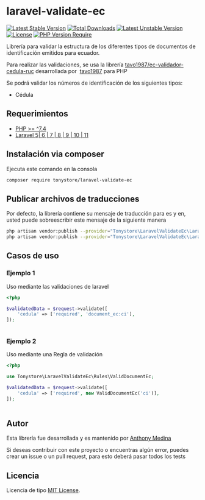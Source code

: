 # laravel-validate-ec
[![Latest Stable Version](http://poser.pugx.org/tonystore/laravel-validate-ec/v)](https://packagist.org/packages/tonystore/laravel-validate-ec) [![Total Downloads](http://poser.pugx.org/tonystore/laravel-validate-ec/downloads)](https://packagist.org/packages/tonystore/laravel-validate-ec) [![Latest Unstable Version](http://poser.pugx.org/tonystore/laravel-validate-ec/v/unstable)](https://packagist.org/packages/tonystore/laravel-validate-ec) [![License](http://poser.pugx.org/tonystore/laravel-validate-ec/license)](https://packagist.org/packages/tonystore/laravel-validate-ec) [![PHP Version Require](http://poser.pugx.org/tonystore/laravel-validate-ec/require/php)](https://packagist.org/packages/tonystore/laravel-validate-ec)

Librería para validar la estructura de los diferentes tipos de documentos de identificación emitidos para ecuador. 

Para realizar las validaciones, se usa la librería [tavo1987/ec-validador-cedula-ruc](https://github.com/tavo1987/ec-validador-cedula-ruc) desarrollada por  [tavo1987](https://github.com/tavo1987) para PHP


Se podrá validar los números de identificación de los siguientes tipos:
* Cédula

## Requerimientos

-   [PHP >= ^7.4](http://php.net)
-   [Laravel 5| 6 | 7 | 8 | 9 | 10 | 11](https://laravel.com)


## Instalación via composer

Ejecuta este comando en la consola
``` bash
composer require tonystore/laravel-validate-ec
```
## Publicar archivos de traducciones
Por defecto, la librería contiene su mensaje de traducción para es y en, usted puede sobreescribir este mensaje de la siguiente manera

```sh
php artisan vendor:publish --provider="Tonystore\LaravelValidateEc\LaravelValidateEcProvider" --tag="validate-lang-es" // Validación en español
php artisan vendor:publish --provider="Tonystore\LaravelValidateEc\LaravelValidateEcProvider" --tag="validate-lang-en" // Validación en ingles
```

## Casos de uso
### Ejemplo 1
Uso mediante las validaciones de laravel
```php
<?php

$validatedData = $request->validate([
    'cedula' => ['required', 'document_ec:ci'],
]);
        
```

### Ejemplo 2
Uso mediante una Regla de validación
```php
<?php

use Tonystore\LaravelValidateEc\Rules\ValidDocumentEc;

$validatedData = $request->validate([
    'cedula' => ['required', new ValidDocumentEc('ci')],
]);
        
```

## Autor

Esta librería fue desarrollada y es mantenido por [Anthony Medina](https://github.com/tony98ms)

Si deseas contribuir con este proyecto o encuentras algún error, puedes crear un issue o un pull request, para esto deberá pasar todos los tests

## Licencia

Licencia de tipo [MIT License](LICENSE).